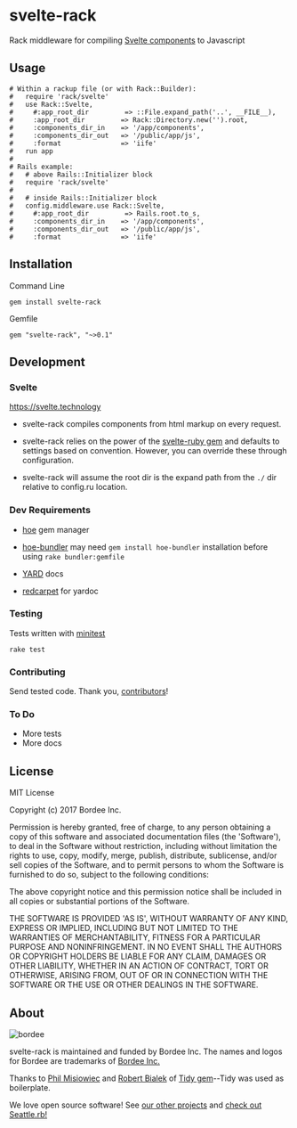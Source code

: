 # svelte-rack

Rack middleware for compiling [Svelte components] to Javascript

  [Svelte components]: https://svelte.technology


## Usage

```
# Within a rackup file (or with Rack::Builder):
#   require 'rack/svelte'
#   use Rack::Svelte,
#     #:app_root_dir         => ::File.expand_path('..', __FILE__),
#     :app_root_dir         => Rack::Directory.new('').root,
#     :components_dir_in    => '/app/components',
#     :components_dir_out   => '/public/app/js',
#     :format               => 'iife'
#   run app
#
# Rails example:
#   # above Rails::Initializer block
#   require 'rack/svelte'
#
#   # inside Rails::Initializer block
#   config.middleware.use Rack::Svelte,
#     #:app_root_dir         => Rails.root.to_s,
#     :components_dir_in    => '/app/components',
#     :components_dir_out   => '/public/app/js',
#     :format               => 'iife'

```

## Installation

Command Line

```
gem install svelte-rack
```

Gemfile

```
gem "svelte-rack", "~>0.1"
```

## Development

### Svelte

https://svelte.technology

* svelte-rack compiles components from html markup on every request.
* svelte-rack relies on the power of the [svelte-ruby gem] and defaults to settings based on convention. However, you can override these through configuration.
* svelte-rack will assume the root dir is the expand path from the `./` dir relative to config.ru location.

  [svelte-ruby gem]: https://github.com/bordeeinc/svelte-ruby


### Dev Requirements

* [hoe](https://github.com/seattlerb/hoe) gem manager
* [hoe-bundler] may need `gem install hoe-bundler` installation before using `rake bundler:gemfile`
* [YARD](http://yardoc.org) docs
* [redcarpet](https://github.com/vmg/redcarpet) for yardoc

   [hoe-bundler]: https://github.com/flavorjones/hoe-bundler

### Testing

Tests written with [minitest]

```
rake test
```

  [minitest]: https://github.com/seattlerb/minitest

### Contributing

Send tested code.
Thank you, [contributors]!

  [contributors]: https://github.com/bordeeinc/svelte-rack/graphs/contributors

### To Do

* More tests
* More docs

## License

MIT License

Copyright (c) 2017 Bordee Inc.

Permission is hereby granted, free of charge, to any person obtaining
a copy of this software and associated documentation files (the
'Software'), to deal in the Software without restriction, including
without limitation the rights to use, copy, modify, merge, publish,
distribute, sublicense, and/or sell copies of the Software, and to
permit persons to whom the Software is furnished to do so, subject to
the following conditions:

The above copyright notice and this permission notice shall be
included in all copies or substantial portions of the Software.

THE SOFTWARE IS PROVIDED 'AS IS', WITHOUT WARRANTY OF ANY KIND,
EXPRESS OR IMPLIED, INCLUDING BUT NOT LIMITED TO THE WARRANTIES OF
MERCHANTABILITY, FITNESS FOR A PARTICULAR PURPOSE AND NONINFRINGEMENT.
IN NO EVENT SHALL THE AUTHORS OR COPYRIGHT HOLDERS BE LIABLE FOR ANY
CLAIM, DAMAGES OR OTHER LIABILITY, WHETHER IN AN ACTION OF CONTRACT,
TORT OR OTHERWISE, ARISING FROM, OUT OF OR IN CONNECTION WITH THE
SOFTWARE OR THE USE OR OTHER DEALINGS IN THE SOFTWARE.

## About

![bordee](http://bordee.com/src/img/surf-with-bordee-github.png)

svelte-rack is maintained and funded by Bordee Inc.
The names and logos for Bordee are trademarks of [Bordee Inc.][bordeeinc]

  [bordeeinc]: http://bordee.com

Thanks to [Phil Misiowiec] and [Robert Bialek] of [Tidy gem]--Tidy was used as boilerplate.

  [Tidy gem]: https://github.com/rbialek/rack-tidy
  [Phil Misiowiec]: https://github.com/philm
  [Robert Bialek]: https://github.com/rbialek

We love open source software!
See [our other projects][bordee-github]
and [check out Seattle.rb!][community]

  [bordee-github]: https://github.com/bordeeinc
  [community]: https://seattlerb.org
